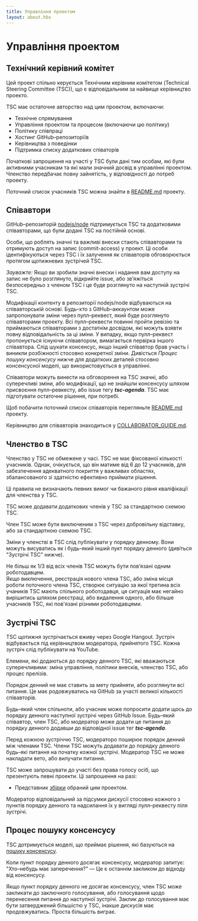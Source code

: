 ```yaml
---
title: Управління проектом
layout: about.hbs
---
```

# Управління проектом

## Технічний керівний комітет

Цей проект спільно керується Технічним керівним комітетом
(Technical Steering Committee (TSC)), що є відповідальним
за найвище керівництво проекто.

TSC має остаточне авторство над цим проектом, включаючи:

* Технічне спрямування
* Управління проектом та процесом (включаючи цю політику)
* Політику співпраці
* Хостинг GitHub–репозиторіїв
* Керівництва з поведінки
* Підтримка списку додаткових співаторів

Початкові запрошення на участі у TSC були дані тим особам, які
були активними учасникам та які мали значний досвід в управлінні проектом.
Членство передбачає повну зайнятість, у відповідності до потреб проекту.

Поточний список учасників TSC можна знайти в
[README.md](https://github.com/nodejs/node/blob/master/README.md#tsc-technical-steering-committee) проекту.

## Співавтори

GitHub–репозиторій [nodejs/node](https://github.com/nodejs/node)
підтримується TSC та додатковими співавторами, що були додані
TSC на постійній основі.

Особи, що роблять значні та важливі внески стають співавторами
та отримують доступ на запис (commit-access) у проект. Ці особи
ідентифікуються через TSC і їх залучення як співавторів
обговорюється протягом щотижневих зустрічей TSC.

_Зауважте:_ Якщо ви зробили значні внески і надання вам доступу на запис
не було розглянуто, відкрийте issue, або зв’яжіться безпосередньо з членом TSC
і це буде розглянуто на наступній зустрічі TSC.

Модифікації контенту в репозиторії nodejs/node відбуваються на
співавторській основі. Будь–хто з GitHub–аккаунтом може запропонувати
зміни через пулл–реквест, який буде розглянуто співавторами проекту.
Всі пулл–реквести повинні пройти ревізію та приймаються співавторами з
достатнім досвідом, які можуть взявти повну відповідальність за ці зміни.
У випадку, якщо пулл–реквест пропонується існуючи співавтором, вимагається
первірка іншого співавтора. Слід шукати консенсус, якщо інший співавтор
брав участь і виникли розбіжності стосовно конкретної зміни. Дивісться
_Процес пошуку консенсусу_ нижче для додаткоих деталей стосовно
консенсусної моделі, що використовується в управлінні.

Співавтори можуть винести на обговорення на TSC значні, або суперечливі зміни,
або модифікації, що не знайшли консенсусу шляхом присвоєння пулл–ревкесту,
або issue тегу ***tsc-agenda***. TSC має підготувати остаточне рішення,
при потребі.

Щоб побачити поточний список співавторів перегляньте
[README.md](https://github.com/nodejs/node/blob/master/README.md#current-project-team-members) проекту.

Керівництво для співавторів знаходиться у
[COLLABORATOR_GUIDE.md](https://github.com/nodejs/node/blob/master/COLLABORATOR_GUIDE.md).

## Членство в TSC

Членство у TSC не обмежене у часі. TSC не має фіксованої кількості учасників.
Однак, очікується, що він матиме від 6 до 12 учасників, для забезпечення
адекватного покриття у важливих областях, збалансованого зі здатністю
ефективно приймати рішення.

Ці правила не визначають певних вимог чи бажаного рівня кваліфікації
для членства у TSC.

TSC може додавати додаткових членів у TSC за стандартною схемою TSC.

Член TSC може бути виключеним з TSC через добровільну відставку,
або за стандартною схемою TSC.

Зміни у членстві в TSC слід публікувати у порядку денному.
Вони можуть висуватись як і будь–який інший пукт порядку денного
(дивіться "Зустрічі TSC" нижче).

Не більш як 1/3 від всіх членів TSC можуть бути пов’язані одним роботодавцем.  
Якщо виключення, реєстрація нового члена TSC, або зміна місця роботи поточного члена TSC, створює ситуацію за якої третина всіх учаників TSC мають спільного роботодавця, ця ситуація має негайно вирішитись шляхом реєстраці, або видалення одного, або більше учасників TSC, які пов'язані різними роботодавцями.

## Зустрічі TSC

TSC щотижня зустрічається вживу через Google Hangout.
Зустріч відбувається під керівництвом модератора, прийнятого TSC.
Кожна зустріч слід публікувати на YouTube.

Елемени, які додаються до порядку денного TSC, які вважаються суперечливими:
зміна управління, політики внесків, членство TSC, або процес прелізів.

Порядок денний не має ставить за мету прийняти, або розглянути всі питання.
Це має родовжуватись на GitHub за участі великої кількості співавторів.

Будь–який член спільноти, або учасник може попросити додати щось до порядку денного наступної зустрічі через GitHub Issue. Будь–який співавтор,
член TSC, або модератор може додати це питання до порядку денного додавши до відповідної issue тег ***tsc-agenda***.

Перед кожною зустріччю TSC, модераторо поширює порядок денний між членами TSC.
Члени TSC можуть додавати до порядку денного будь–які питання на початку
кожної зустрічі. Модератор TSC не може накладати вето, або вилучати питання.

TSC може запрошувати до участі без права голосу осіб, що презентують певні проекти. Ці запрошення на разі:

* Представник [збірки](https://github.com/node-forward/build)
  обраний цим проектом.

Модератор відповідальний за підсумки дискусії стосовно кожного з пунктів порядку денного та надсилання їх у вигляді пулл–реквесту піля зустрічі.

## Процес пошуку консенсусу

TSC дотримується моделі, що приймає рішення, які базуються на
[пошуку консенсусу](http://en.wikipedia.org/wiki/Consensus-seeking_decision-making).

Коли пункт порядку денного досягає консенсусу, модератор запитує: "Хто–небудь має заперечення?" — Це є останнім закликом до відходу від консенсусу.

Якщо пункт порядку денного не досягає консенсусу, член TSC може закликати до заключного голосування, або голосування щодо перенесення питання до наступної зустрічі. Заклик до голосування має бути затверджений більшістю у TSC, інакше дискусія має продовжуватись. Проста більшість виграє.
